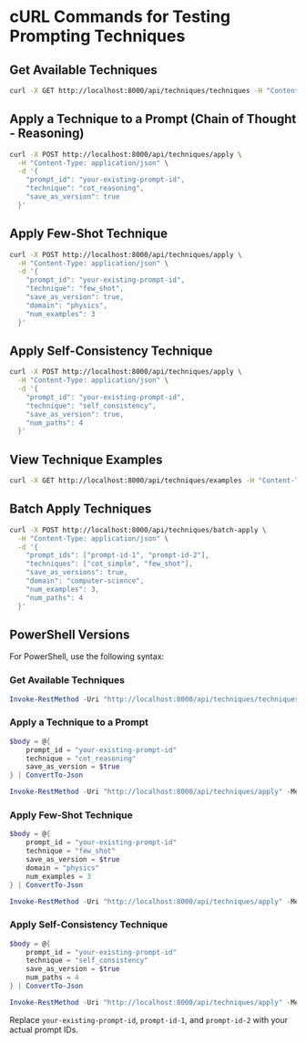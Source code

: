 # cURL Commands for Testing Prompting Techniques

## Get Available Techniques

```bash
curl -X GET http://localhost:8000/api/techniques/techniques -H "Content-Type: application/json"
```

## Apply a Technique to a Prompt (Chain of Thought - Reasoning)

```bash
curl -X POST http://localhost:8000/api/techniques/apply \
  -H "Content-Type: application/json" \
  -d '{
    "prompt_id": "your-existing-prompt-id",
    "technique": "cot_reasoning",
    "save_as_version": true
  }'
```

## Apply Few-Shot Technique

```bash
curl -X POST http://localhost:8000/api/techniques/apply \
  -H "Content-Type: application/json" \
  -d '{
    "prompt_id": "your-existing-prompt-id",
    "technique": "few_shot",
    "save_as_version": true,
    "domain": "physics",
    "num_examples": 3
  }'
```

## Apply Self-Consistency Technique

```bash
curl -X POST http://localhost:8000/api/techniques/apply \
  -H "Content-Type: application/json" \
  -d '{
    "prompt_id": "your-existing-prompt-id",
    "technique": "self_consistency",
    "save_as_version": true,
    "num_paths": 4
  }'
```

## View Technique Examples

```bash
curl -X GET http://localhost:8000/api/techniques/examples -H "Content-Type: application/json"
```

## Batch Apply Techniques

```bash
curl -X POST http://localhost:8000/api/techniques/batch-apply \
  -H "Content-Type: application/json" \
  -d '{
    "prompt_ids": ["prompt-id-1", "prompt-id-2"],
    "techniques": ["cot_simple", "few_shot"],
    "save_as_versions": true,
    "domain": "computer-science",
    "num_examples": 3,
    "num_paths": 4
  }'
```

## PowerShell Versions

For PowerShell, use the following syntax:

### Get Available Techniques

```powershell
Invoke-RestMethod -Uri "http://localhost:8000/api/techniques/techniques" -Method GET -ContentType "application/json"
```

### Apply a Technique to a Prompt

```powershell
$body = @{
    prompt_id = "your-existing-prompt-id"
    technique = "cot_reasoning"
    save_as_version = $true
} | ConvertTo-Json

Invoke-RestMethod -Uri "http://localhost:8000/api/techniques/apply" -Method POST -Body $body -ContentType "application/json"
```

### Apply Few-Shot Technique

```powershell
$body = @{
    prompt_id = "your-existing-prompt-id"
    technique = "few_shot"
    save_as_version = $true
    domain = "physics"
    num_examples = 3
} | ConvertTo-Json

Invoke-RestMethod -Uri "http://localhost:8000/api/techniques/apply" -Method POST -Body $body -ContentType "application/json"
```

### Apply Self-Consistency Technique

```powershell
$body = @{
    prompt_id = "your-existing-prompt-id"
    technique = "self_consistency"
    save_as_version = $true
    num_paths = 4
} | ConvertTo-Json

Invoke-RestMethod -Uri "http://localhost:8000/api/techniques/apply" -Method POST -Body $body -ContentType "application/json"
```

Replace `your-existing-prompt-id`, `prompt-id-1`, and `prompt-id-2` with your actual prompt IDs.
